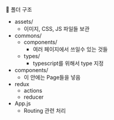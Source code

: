📕 폴더 구조

- assets/
  - 이미지, CSS, JS 파일들 보관
- commons/
  - components/
    - 여러 페이지에서 쓰일수 있는 것들
  - types/
    - typescript를 위해서 type 지정
- components/
  - 이 안에는 Page들을 넣음
- redux
  - actions
  - reducer
- App.js
  - Routing 관련 처리
